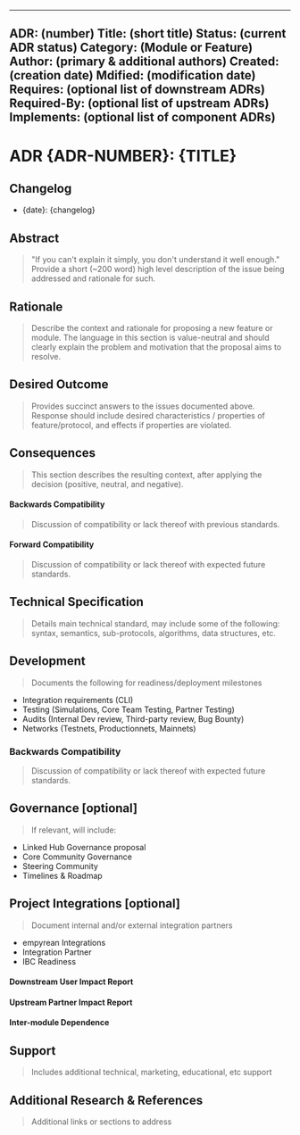 <!--
order: false
-->

---

ADR: (number)
Title: (short title)
Status: (current ADR status)
Category: (Module or Feature)
Author: (primary & additional authors)
Created: (creation date)
Mdified: (modification date)
Requires: (optional list of downstream ADRs)
Required-By: (optional list of upstream ADRs)
Implements: (optional list of component ADRs)
---

# ADR {ADR-NUMBER}: {TITLE}

## Changelog

- {date}: {changelog}

## Abstract

> "If you can't explain it simply, you don't understand it well enough." Provide  a short (~200 word) high level description of the issue being addressed and rationale for such.

## Rationale

> Describe the context and rationale for proposing a new feature or module. The language in this section is value-neutral and should clearly explain the problem and motivation that the proposal aims to resolve.

## Desired Outcome

> Provides succinct answers to the issues documented above. Response should include desired characteristics / properties of feature/protocol, and effects if properties are violated.

## Consequences

> This section describes the resulting context, after applying the decision (positive, neutral, and negative).

#### Backwards Compatibility

> Discussion of compatibility or lack thereof with previous standards.

#### Forward Compatibility

> Discussion of compatibility or lack thereof with expected future standards.

## Technical Specification

> Details main technical standard, may include some of the following: syntax, semantics, sub-protocols, algorithms, data structures, etc.

## Development

> Documents the following for readiness/deployment milestones

- Integration requirements (CLI)
- Testing (Simulations, Core Team Testing, Partner Testing)
- Audits (Internal Dev review, Third-party review, Bug Bounty)
- Networks (Testnets, Productionnets, Mainnets)

### Backwards Compatibility

> Discussion of compatibility or lack thereof with expected future standards.

## Governance [optional]

> If relevant, will include:

- Linked Hub Governance proposal
- Core Community Governance
- Steering Community
- Timelines & Roadmap

## Project Integrations [optional]

> Document internal and/or external integration partners

- empyrean Integrations
- Integration Partner
- IBC Readiness

#### Downstream User Impact Report

#### Upstream Partner Impact Report

#### Inter-module Dependence

## Support

> Includes additional technical, marketing, educational, etc support

## Additional Research & References

> Additional links or sections to address
